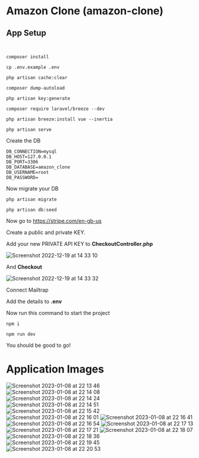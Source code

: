 # Amazon Clone (amazon-clone)

## App Setup

```


composer install 

cp .env.example .env 

php artisan cache:clear 

composer dump-autoload 

php artisan key:generate

composer require laravel/breeze --dev

php artisan breeze:install vue --inertia

php artisan serve
```

Create the DB
```
DB_CONNECTION=mysql
DB_HOST=127.0.0.1
DB_PORT=3306
DB_DATABASE=amazon_clone
DB_USERNAME=root
DB_PASSWORD=
```
Now migrate your DB
```
php artisan migrate

php artisan db:seed
```

Now go to https://stripe.com/en-gb-us

Create a public and private KEY.

Add your new PRIVATE API KEY to **CheckoutController.php**

![Screenshot 2022-12-19 at 14 33 10](https://user-images.githubusercontent.com/108229029/211271467-926303ac-9e21-4557-bd2e-df781697283f.png)

And **Checkout**

![Screenshot 2022-12-19 at 14 33 32](https://user-images.githubusercontent.com/108229029/211272867-c81d401f-9e37-44e3-bc82-df8407b30247.png)

Connect Mailtrap

Add the details to **.env**

Now run this command to start the project 
```
npm i

npm run dev
```

You should be good to go!

# Application Images
![Screenshot 2023-01-08 at 22 13 46](https://user-images.githubusercontent.com/108229029/211273079-e792667b-a16f-4ea3-a726-4be3fbe133cc.png)
![Screenshot 2023-01-08 at 22 14 08](https://user-images.githubusercontent.com/108229029/211274170-a74fe46b-5fe3-4654-b675-22f9d7579e38.png)
![Screenshot 2023-01-08 at 22 14 24](https://user-images.githubusercontent.com/108229029/211274612-83fe1ccc-12c9-4934-a411-8ba6c5a66eeb.png)
![Screenshot 2023-01-08 at 22 14 51](https://user-images.githubusercontent.com/108229029/211274617-ae2d3138-f116-494f-b625-18f9e27d5bd8.png)
![Screenshot 2023-01-08 at 22 15 42](https://user-images.githubusercontent.com/108229029/211274628-0bd1e5f9-7fbb-41f9-86bf-4860e723a7e4.png)
![Screenshot 2023-01-08 at 22 16 01](https://user-images.githubusercontent.com/108229029/211274638-9d3461a8-617d-4797-868d-c1ed285c57d7.png)
![Screenshot 2023-01-08 at 22 16 41](https://user-images.githubusercontent.com/108229029/211274648-9d55d0a7-ef43-49fb-b332-8b43ed6f0334.png)
![Screenshot 2023-01-08 at 22 16 54](https://user-images.githubusercontent.com/108229029/211274652-1da2b0c5-8033-4f40-95d8-ecbbb7925305.png)
![Screenshot 2023-01-08 at 22 17 13](https://user-images.githubusercontent.com/108229029/211274658-c1a46bde-f438-4467-848b-50bfbd607ca0.png)
![Screenshot 2023-01-08 at 22 17 21](https://user-images.githubusercontent.com/108229029/211274662-665e1c76-a5fa-4e13-9bbc-6de831a712bd.png)
![Screenshot 2023-01-08 at 22 18 07](https://user-images.githubusercontent.com/108229029/211274663-4fe0ebd2-d553-47db-bdca-e8ca5974f7b0.png)
![Screenshot 2023-01-08 at 22 18 36](https://user-images.githubusercontent.com/108229029/211274673-736a05f2-c236-4e02-8840-8eccfaa80658.png)
![Screenshot 2023-01-08 at 22 19 45](https://user-images.githubusercontent.com/108229029/211274684-2f2c1af1-17ca-465f-892a-e5f1f24e2284.png)
![Screenshot 2023-01-08 at 22 20 53](https://user-images.githubusercontent.com/108229029/211274691-cd998330-ed21-4da8-a53f-6cf3dca8c38e.png)

